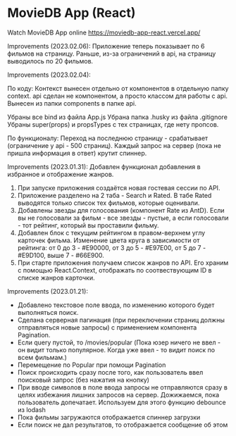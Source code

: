#   MovieDB App (React)

Watch MovieDB App online
https://moviedb-app-react.vercel.app/

Improvements (2023.02.06):
Приложение теперь показывает по 6 фильмов на страницу. Раньше, из-за ограничений в api, на страницу выводилось по 20 фильмов.

Improvements (2023.02.04):

По коду:
Контекст вынесен отдельно от компонентов в отдельную папку context.
api сделан не компонентом, а просто классом для работы с api. Вынесен из папки components в папке api.

Убраны все bind из файла App.js
Убрана папка .husky из файла .gitignore 
Убраны super(props) и propsTypes с тех страницах, где нету пропсов.

По функционалу:
Переход на последнюю страницу - срабатывает (ограничение у api - 500 страниц).
Каждый запрос на сервер (пока не пришла информация в ответ) крутит спиннер.

Improvements (2023.01.31):
Добавлен функционал добавления в избранное и отображение жанров.

1. При запуске приложения создаётся новая гостевая сессии по API.
2. Приложение разделено на 2 таба - Search и Rated. В табе Rated выводятся только список тех фильмов, которые оценивали.
3. Добавлены звезды для голосования (компонент Rate из AntD). Если вы не голосовали за фильм - все звезды - пустые, а если голосовали - тот рейтинг, который вы проставили фильму.
4. Добавлен блок с текущим рейтингом в правом-верхнем углу карточек фильма. Изменение цвета круга в зависимости от рейтинга: от 0 до 3 - #E90000, от 3 до 5 - #E97E00, от 5 до 7 - #E9D100, выше 7 - #66E900.
5. При старте приложения получаем список жанров по API. Его храним с помощью React.Context, отображать по соотвествующим ID в списке жанров карточки.


Improvements (2023.01.21):
* Добавлено текстовое поле ввода, по изменению которого будет выполняться поиск.
* Сделана серверная пагинация (при переключении страниц должны отправляться новые запросы) с применением компонента Pagination.
* Если query пустой, то /movies/popular (Пока юзер ничего не ввел - он видит только популярное. Когда уже ввел - то видит поиск по всем фильмам.)
* Перемещение по Popular при помощи Pagination
* Поиск происходить сразу после того, как пользователь ввел поисковый запрос (без нажатия на кнопку)
* При вводе символов в поле ввода запросы не отправляются сразу в целях избежания лишних запросов на сервер. Дожижаемся, пока пользователь допечатает. Используем для этого функцию debounce из lodash
* Пока фильмы загружаются отображается спиннер загрузки
* Если поиск не дал результатов, то отображается сообщение об этом
